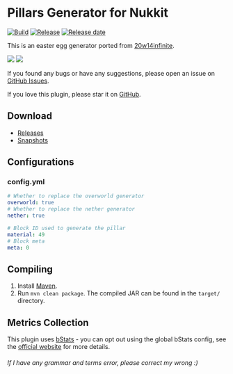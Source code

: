 # Pillars Generator for Nukkit
[![Build](https://img.shields.io/circleci/build/github/wode490390/PillarsGenerator/master)](https://circleci.com/gh/wode490390/PillarsGenerator/tree/master)
[![Release](https://img.shields.io/github/v/release/wode490390/PillarsGenerator)](https://github.com/wode490390/PillarsGenerator/releases)
[![Release date](https://img.shields.io/github/release-date/wode490390/PillarsGenerator)](https://github.com/wode490390/PillarsGenerator/releases)
<!--[![Servers](https://img.shields.io/bstats/servers/7077)](https://bstats.org/plugin/bukkit/PillarsGenerator/7077)
[![Players](https://img.shields.io/bstats/players/7077)](https://bstats.org/plugin/bukkit/PillarsGenerator/7077)-->

This is an easter egg generator ported from [20w14infinite](https://minecraft.gamepedia.com/Java_Edition_20w14infinite).

![](https://i.loli.net/2020/04/11/jLWOtMnEJhwm4le.png)
![](https://i.loli.net/2020/04/11/fFpCG9cY8gt7Xob.png)

If you found any bugs or have any suggestions, please open an issue on [GitHub Issues](https://github.com/wode490390/PillarsGenerator/issues).

If you love this plugin, please star it on [GitHub](https://github.com/wode490390/PillarsGenerator).

## Download
- [Releases](https://github.com/wode490390/PillarsGenerator/releases)
- [Snapshots](https://circleci.com/gh/wode490390/PillarsGenerator)

## Configurations

### config.yml
```yaml
# Whether to replace the overworld generator
overworld: true
# Whether to replace the nether generator
nether: true

# Block ID used to generate the pillar
material: 49
# Block meta
meta: 0
```

## Compiling
1. Install [Maven](https://maven.apache.org/).
2. Run `mvn clean package`. The compiled JAR can be found in the `target/` directory.

## Metrics Collection

This plugin uses [bStats](https://github.com/wode490390/bStats-Nukkit) - you can opt out using the global bStats config, see the [official website](https://bstats.org/getting-started) for more details.

<!--[![Metrics](https://bstats.org/signatures/bukkit/PillarsGenerator.svg)](https://bstats.org/plugin/bukkit/PillarsGenerator/7077)-->

###### If I have any grammar and terms error, please correct my wrong :)
